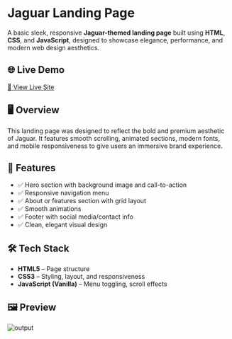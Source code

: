 # Jaguar Landing Page

A basic sleek, responsive **Jaguar-themed landing page** built using **HTML**, **CSS**, and **JavaScript**, designed to showcase elegance, performance, and modern web design aesthetics.

## 🌐 Live Demo

[🔗 View Live Site](https://landing-page-delta-silk.vercel.app/)  




## 🖥️ Overview

This landing page was designed to reflect the bold and premium aesthetic of Jaguar. It features smooth scrolling, animated sections, modern fonts, and mobile responsiveness to give users an immersive brand experience.



## 🧰 Features

- ✅ Hero section with background image and call-to-action
- ✅ Responsive navigation menu
- ✅ About or features section with grid layout
- ✅ Smooth animations
- ✅ Footer with social media/contact info
- ✅ Clean, elegant visual design



## 🛠️ Tech Stack

- **HTML5** – Page structure  
- **CSS3** – Styling, layout, and responsiveness  
- **JavaScript (Vanilla)** – Menu toggling, scroll effects



## 🖼️ Preview


![output](https://github.com/kruthika-29/LandingPage/blob/main/assets/carop.png)
